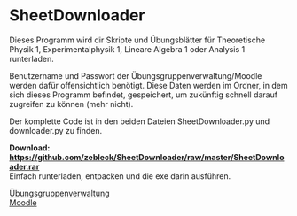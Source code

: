 # SheetDownloader
Dieses Programm wird dir Skripte und Übungsblätter
für Theoretische Physik 1, Experimentalphysik 1, Lineare Algebra 1 oder Analysis 1
runterladen.

Benutzername und Passwort der Übungsgruppenverwaltung/Moodle
werden dafür offensichtlich benötigt. Diese Daten werden im
Ordner, in dem sich dieses Programm befindet, gespeichert,
um zukünftig schnell darauf zugreifen zu können (mehr nicht).

Der komplette Code ist in den beiden Dateien SheetDownloader.py und downloader.py zu finden.

**Download: https://github.com/zebleck/SheetDownloader/raw/master/SheetDownloader.rar**  
Einfach runterladen, entpacken und die exe darin ausführen.

[Übungsgruppenverwaltung](https://uebungen.physik.uni-heidelberg.de/uebungen/)  
[Moodle](https://elearning2.uni-heidelberg.de/)